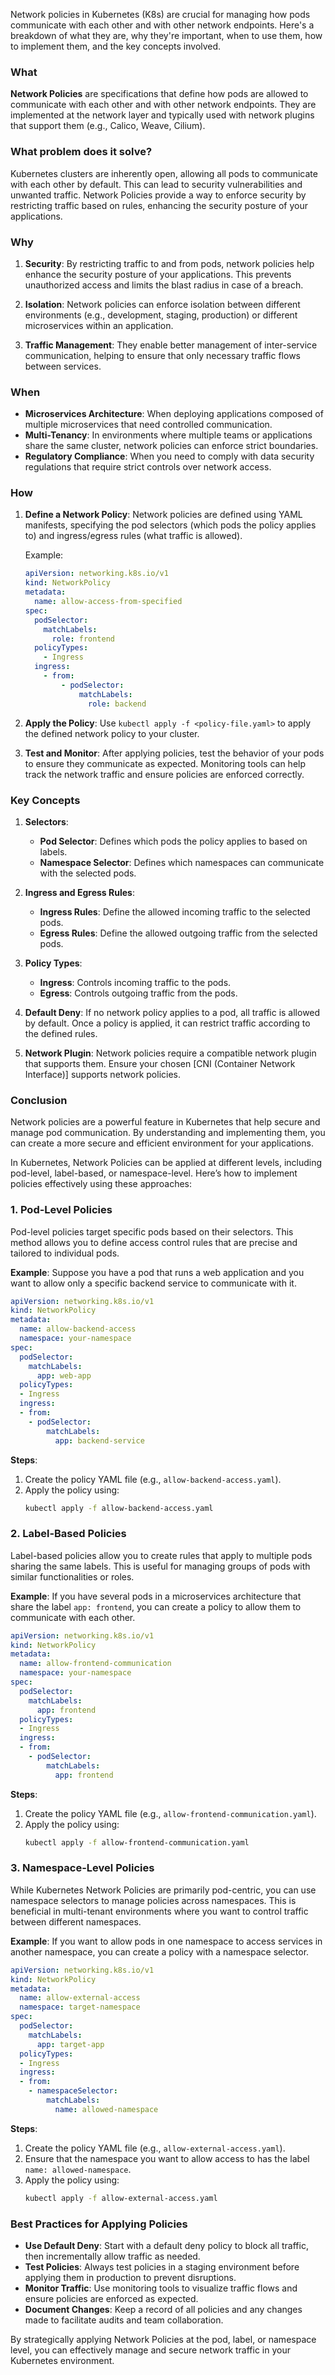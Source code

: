 Network policies in Kubernetes (K8s) are crucial for managing how pods communicate with each other and with other network endpoints. Here's a breakdown of what they are, why they're important, when to use them, how to implement them, and the key concepts involved.

### What

**Network Policies** are specifications that define how pods are allowed to communicate with each other and with other network endpoints. They are implemented at the network layer and typically used with network plugins that support them (e.g., Calico, Weave, Cilium).

### What problem does it solve?

Kubernetes clusters are inherently open, allowing all pods to communicate with each other by default. This can lead to security vulnerabilities and unwanted traffic. Network Policies provide a way to enforce security by restricting traffic based on rules, enhancing the security posture of your applications.

### Why

1. **Security**: By restricting traffic to and from pods, network policies help enhance the security posture of your applications. This prevents unauthorized access and limits the blast radius in case of a breach.
   
2. **Isolation**: Network policies can enforce isolation between different environments (e.g., development, staging, production) or different microservices within an application.

3. **Traffic Management**: They enable better management of inter-service communication, helping to ensure that only necessary traffic flows between services.

### When

- **Microservices Architecture**: When deploying applications composed of multiple microservices that need controlled communication.
- **Multi-Tenancy**: In environments where multiple teams or applications share the same cluster, network policies can enforce strict boundaries.
- **Regulatory Compliance**: When you need to comply with data security regulations that require strict controls over network access.

### How

1. **Define a Network Policy**: Network policies are defined using YAML manifests, specifying the pod selectors (which pods the policy applies to) and ingress/egress rules (what traffic is allowed).
   
   Example:
   ```yaml
   apiVersion: networking.k8s.io/v1
   kind: NetworkPolicy
   metadata:
     name: allow-access-from-specified
   spec:
     podSelector:
       matchLabels:
         role: frontend
     policyTypes:
       - Ingress
     ingress:
       - from:
           - podSelector:
               matchLabels:
                 role: backend
   ```

2. **Apply the Policy**: Use `kubectl apply -f <policy-file.yaml>` to apply the defined network policy to your cluster.

3. **Test and Monitor**: After applying policies, test the behavior of your pods to ensure they communicate as expected. Monitoring tools can help track the network traffic and ensure policies are enforced correctly.

### Key Concepts

1. **Selectors**: 
   - **Pod Selector**: Defines which pods the policy applies to based on labels.
   - **Namespace Selector**: Defines which namespaces can communicate with the selected pods.

2. **Ingress and Egress Rules**: 
   - **Ingress Rules**: Define the allowed incoming traffic to the selected pods.
   - **Egress Rules**: Define the allowed outgoing traffic from the selected pods.

3. **Policy Types**: 
   - **Ingress**: Controls incoming traffic to the pods.
   - **Egress**: Controls outgoing traffic from the pods.

4. **Default Deny**: If no network policy applies to a pod, all traffic is allowed by default. Once a policy is applied, it can restrict traffic according to the defined rules.

5. **Network Plugin**: Network policies require a compatible network plugin that supports them. Ensure your chosen [CNI (Container Network Interface)] supports network policies.

### Conclusion

Network policies are a powerful feature in Kubernetes that help secure and manage pod communication. By understanding and implementing them, you can create a more secure and efficient environment for your applications.


In Kubernetes, Network Policies can be applied at different levels, including pod-level, label-based, or namespace-level. Here’s how to implement policies effectively using these approaches:

### 1. **Pod-Level Policies**
Pod-level policies target specific pods based on their selectors. This method allows you to define access control rules that are precise and tailored to individual pods.

**Example**:
Suppose you have a pod that runs a web application and you want to allow only a specific backend service to communicate with it.

```yaml
apiVersion: networking.k8s.io/v1
kind: NetworkPolicy
metadata:
  name: allow-backend-access
  namespace: your-namespace
spec:
  podSelector:
    matchLabels:
      app: web-app
  policyTypes:
  - Ingress
  ingress:
  - from:
    - podSelector:
        matchLabels:
          app: backend-service
```

**Steps**:
1. Create the policy YAML file (e.g., `allow-backend-access.yaml`).
2. Apply the policy using:
   ```bash
   kubectl apply -f allow-backend-access.yaml
   ```

### 2. **Label-Based Policies**
Label-based policies allow you to create rules that apply to multiple pods sharing the same labels. This is useful for managing groups of pods with similar functionalities or roles.

**Example**:
If you have several pods in a microservices architecture that share the label `app: frontend`, you can create a policy to allow them to communicate with each other.

```yaml
apiVersion: networking.k8s.io/v1
kind: NetworkPolicy
metadata:
  name: allow-frontend-communication
  namespace: your-namespace
spec:
  podSelector:
    matchLabels:
      app: frontend
  policyTypes:
  - Ingress
  ingress:
  - from:
    - podSelector:
        matchLabels:
          app: frontend
```

**Steps**:
1. Create the policy YAML file (e.g., `allow-frontend-communication.yaml`).
2. Apply the policy using:
   ```bash
   kubectl apply -f allow-frontend-communication.yaml
   ```

### 3. **Namespace-Level Policies**
While Kubernetes Network Policies are primarily pod-centric, you can use namespace selectors to manage policies across namespaces. This is beneficial in multi-tenant environments where you want to control traffic between different namespaces.

**Example**:
If you want to allow pods in one namespace to access services in another namespace, you can create a policy with a namespace selector.

```yaml
apiVersion: networking.k8s.io/v1
kind: NetworkPolicy
metadata:
  name: allow-external-access
  namespace: target-namespace
spec:
  podSelector:
    matchLabels:
      app: target-app
  policyTypes:
  - Ingress
  ingress:
  - from:
    - namespaceSelector:
        matchLabels:
          name: allowed-namespace
```

**Steps**:
1. Create the policy YAML file (e.g., `allow-external-access.yaml`).
2. Ensure that the namespace you want to allow access to has the label `name: allowed-namespace`.
3. Apply the policy using:
   ```bash
   kubectl apply -f allow-external-access.yaml
   ```

### Best Practices for Applying Policies
- **Use Default Deny**: Start with a default deny policy to block all traffic, then incrementally allow traffic as needed.
- **Test Policies**: Always test policies in a staging environment before applying them in production to prevent disruptions.
- **Monitor Traffic**: Use monitoring tools to visualize traffic flows and ensure policies are enforced as expected.
- **Document Changes**: Keep a record of all policies and any changes made to facilitate audits and team collaboration.

By strategically applying Network Policies at the pod, label, or namespace level, you can effectively manage and secure network traffic in your Kubernetes environment.

